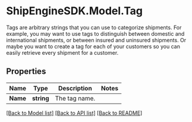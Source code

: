 # ShipEngineSDK.Model.Tag
Tags are arbitrary strings that you can use to categorize shipments.  For example, you may want to use tags to distinguish between domestic and international shipments, or between insured and uninsured shipments.  Or maybe you want to create a tag for each of your customers so you can easily retrieve every shipment for a customer. 

## Properties

Name | Type | Description | Notes
------------ | ------------- | ------------- | -------------
**Name** | **string** | The tag name. | 

[[Back to Model list]](../README.md#documentation-for-models) [[Back to API list]](../README.md#documentation-for-api-endpoints) [[Back to README]](../README.md)

